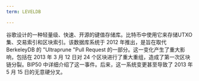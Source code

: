```yaml
---
term: LEVELDB

---
```

谷歌设计的一种轻量级、快速、开源的键值存储库。比特币中使用它来存储UTXO集、交易索引和区块索引。该数据库系统于 2012 年推出，是旨在取代 BerkeleyDB 的 "Ultraprune "Pull Request 的一部分。这一变化产生了重大影响，包括在 2013 年 3 月 12 日对 24 个区块进行了重大重组，造成了第一次区块链分裂。BIP50 中详细介绍了这一事件。后来，这一系统变更甚至导致了 2013 年 5 月 15 日的无意硬分叉。